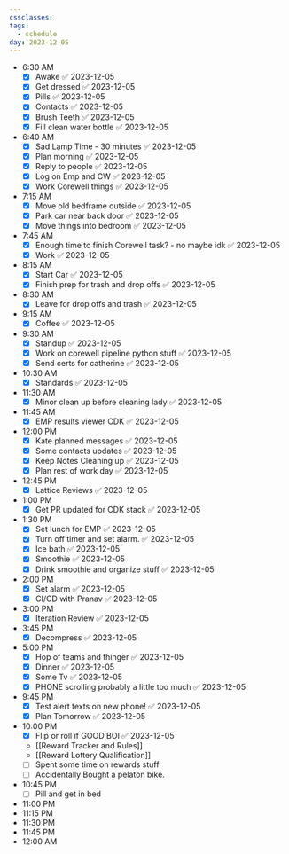 ```yaml
---
cssclasses: 
tags:
  - schedule
day: 2023-12-05
---
```



- <span class="green">6:30 AM</span>
	- [x] Awake ✅ 2023-12-05
	- [x] Get dressed ✅ 2023-12-05
	- [x] Pills ✅ 2023-12-05
	- [x] Contacts ✅ 2023-12-05
	- [x] Brush Teeth ✅ 2023-12-05
	- [x] Fill clean water bottle ✅ 2023-12-05
- <span class="green">6:40 AM</span>
	- [x] Sad Lamp Time - 30 minutes ✅ 2023-12-05
	- [x] Plan morning ✅ 2023-12-05
	- [x] Reply to people ✅ 2023-12-05
	- [x] Log on Emp and CW ✅ 2023-12-05
	- [x] Work Corewell things ✅ 2023-12-05
- <span class="green">7:15 AM</span>
	- [x] Move old bedframe outside ✅ 2023-12-05
	- [x] Park car near back door ✅ 2023-12-05
	- [x] Move things into bedroom ✅ 2023-12-05
- <span class="green">7:45 AM</span>
	- [x] Enough time to finish Corewell task? - no maybe idk ✅ 2023-12-05
	- [x] Work ✅ 2023-12-05
- <span class="green">8:15 AM</span>
	- [x] Start Car ✅ 2023-12-05
	- [x] Finish prep for trash and drop offs ✅ 2023-12-05
- <span class="green">8:30 AM</span>
	- [x] Leave for drop offs and trash ✅ 2023-12-05
- <span class="green">9:15 AM</span>
	- [x] Coffee ✅ 2023-12-05
- <span class="green">9:30 AM</span>
	- [x] Standup ✅ 2023-12-05
	- [x] Work on corewell pipeline python stuff ✅ 2023-12-05
	- [x] Send certs for catherine ✅ 2023-12-05
- <span class="green">10:30 AM</span>
	- [x] Standards ✅ 2023-12-05
- <span class="green">11:30 AM</span>
	- [x] Minor clean up before cleaning lady ✅ 2023-12-05
- <span class="green">11:45 AM</span>
	- [x] EMP results viewer CDK ✅ 2023-12-05
- <span class="green">12:00 PM</span>
	- [x] Kate planned messages ✅ 2023-12-05
	- [x] Some contacts updates ✅ 2023-12-05
	- [x] Keep Notes Cleaning up ✅ 2023-12-05
	- [x] Plan rest of work day ✅ 2023-12-05
- <span class="green">12:45 PM</span>
	- [x] Lattice Reviews ✅ 2023-12-05
- <span class="green">1:00 PM</span>
	- [x] Get PR updated for CDK stack ✅ 2023-12-05
- <span class="green">1:30 PM</span>
	- [x] Set lunch for EMP ✅ 2023-12-05
	- [x] Turn off timer and set alarm. ✅ 2023-12-05
	- [x] Ice bath ✅ 2023-12-05
	- [x] Smoothie ✅ 2023-12-05
	- [x] Drink smoothie and organize stuff ✅ 2023-12-05
- <span class="green">2:00 PM</span>
	- [x] Set alarm ✅ 2023-12-05
	- [x] CI/CD with Pranav ✅ 2023-12-05
- <span class="green">3:00 PM</span>
	- [x] Iteration Review ✅ 2023-12-05
- <span class="green">3:45 PM</span>
	- [x] Decompress ✅ 2023-12-05
- <span class="green">5:00 PM</span>
	- [x] Hop of teams and thinger ✅ 2023-12-05
	- [x] Dinner ✅ 2023-12-05
	- [x] Some Tv ✅ 2023-12-05
	- [x] PHONE scrolling probably a little too much ✅ 2023-12-05
- <span class="green">9:45 PM</span>
	- [x] Test alert texts on new phone! ✅ 2023-12-05
	- [x] Plan Tomorrow ✅ 2023-12-05
- <span class="green">10:00 PM</span>
	- [x] Flip or roll if GOOD BOI ✅ 2023-12-05
	- [[Reward Tracker and Rules]]
	- [[Reward Lottery Qualification]]
	- [ ] Spent some time on rewards stuff
	- [ ] Accidentally Bought a pelaton bike.
- <span class="green">10:45 PM</span>
	- [ ] Pill and get in bed
- <span class="green">11:00 PM</span>
- <span class="green">11:15 PM</span>
- <span class="green">11:30 PM</span>
- <span class="green">11:45 PM</span>
- <span class="green">12:00 AM</span>